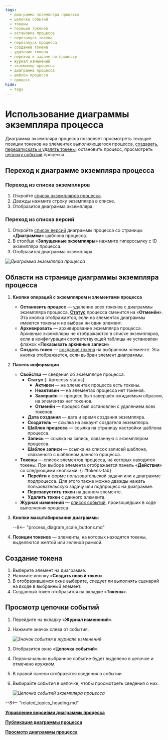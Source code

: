 ```yaml
---
tags:
  - диаграмма экземпляра процесса
  - цепочка событий
  - токены
  - позиции токенов
  - остановка процесса
  - перезапуск токена
  - перезапуск процесса
  - создание токена
  - удаление токена
  - переход к задаче по процессу
  - журнал изменений
  - экземпляр процесса
  - диаграмма процесса
  - шаблон процесса
  - процесс
hide:
  - tags
---
```


# Использование диаграммы экземпляра процесса

Диаграмма экземпляра процесса позволяет просмотреть текущие позиции токенов на элементах выполняющегося процесса, [создавать](#создание-токена), [перезапускать и удалять токены](#tokens-tab), остановить процесс, просмотреть [цепочку событий](#просмотр-цепочки-событий) процесса.

## Переход к диаграмме экземпляра процесса

### Переход из списка экземпляров

1. Откройте [список экземпляров процесса](template_view_records.md).
2. Дважды нажмите строку экземпляра в списке.
3. Отобразится диаграмма экземпляра.

### Переход из списка версий

1. Откройте [список версий](process_diagram_version_control.md#process-diagram-version-list) диаграммы процесса со страницы «**Диаграмма**» шаблона процесса.
2. В столбце «**Запущенные экземпляры**»  нажмите гиперссылку с ID экземпляра процесса.
3. Отобразится диаграмма экземпляра.

*![Диаграмма экземпляра процесса](process_diagram_view_instance.png)*

## Области на странице диаграммы экземпляра процесса

1. **Кнопки операций с экземпляром и элементами процесса**
      
      * **Остановить процесс** — удаление всех токенов с диаграммы экземпляра процесса. **[Статус](#process-status)** процесса сменится на «**Отменён**». Эта кнопка отображается, если на элементах диаграммы имеются токены и не выбран ни один элемент.
      * **Архивировать** — архивирование экземпляра процесса. Архивные экземпляры не отображаются в списке экземпляров, если в конфигурации соответствующей таблицы не установлен флажок «**Показывать архивные записи**».
      * **Создать токен** — [создание токена](#создание-токена) на выбранном элементе. Эта кнопка отображается, если выбран элемент диаграммы.

2. **Панель информации**

      * **Свойства** — сведения об экземпляре процесса.
          * **Статус**
          {: #process-status}
              * **Активен** — на элементах процесса есть токены.
              * **Неактивен** — на элементах процесса нет токенов.
              * **Завершён** — процесс был завершён ожидаемым образом, на элементах нет токенов.
              * **Отменён** — процесс был остановлен с удалением всех токенов.
          * **Дата создания** — дата и время создания экземпляра.
          * **Создатель** — ссылка на аккаунт создателя экземпляра.
          * **Шаблон процесса** — ссылка на страницу настройки шаблона процесса.
          * **Запись** — ссылка на запись, связанную с экземпляром процесса.
          * **Шаблон записи** — ссылка на список записей шаблона, связанного с шаблоном данного процесса.
      * **Токены** — список элементов процесса, на которых находятся токены. При выборе элемента отображается панель «**Действия**» со следующими кнопками:
      {: #tokens-tab}
          * **Перейти** <i class="fa-light  fa-external-link-square"></i> к форме пользовательской задачи или к диаграмме подпроцесса. Для этого также можно дважды нажать пользовательскую задачу или подпроцесс на диаграмме.
          * **Перезапустить токен** <i class="fa-light  fa-redo"></i> на данном элементе.
          * **Удалить токен** <i class="fa-light  fa-trash"></i> с данного элемента.
      * **Журнал изменений** — [список событий](#просмотр-цепочки-событий), произошедших в ходе выполнения процесса.

3. **Кнопки масштабирования диаграммы**

      --8<-- "process_diagram_scale_buttons.md"

4. **Позиции токенов** — элементы, на которых находятся токены, выделяются желтой или зеленой рамкой.

## Создание токена

1. Выберите элемент на диаграмме.
2. Нажмите кнопку «**Создать новый токен**».
3. В отобразившемся окне выберите, следует ли выполнять сценарий на входе в выбранный элемент.
4. Созданный токен отобразится на вкладке «**Токены**».

## Просмотр цепочки событий

1. Перейдите на вкладку «**Журнал изменений**».
2. Нажмите значок слева от события.

    *![Значок события в журнале изменений](process_diagram_view_instance_event_icon.png)*

3. Отобразится окно «**Цепочка событий**».
4. Первоначально выбранное событие будет выделено в цепочке и отмечено кружком.
5. В правой панели отобразятся сведения о событии.
6. Выбирайте события в цепочке, чтобы просмотреть сведения о них.

    *![Цепочка событий экземпляра процесса](process_diagram_view_instance_events_chain.png)*

--8<-- "related_topics_heading.md"

**[Управление версиями диаграммы процесса](process_diagram_version_control.md)**

**[Публикация диаграммы процесса](process_diagram_publish.md)**

**[Просмотр диаграммы процесса](process_diagram_view.md)**
